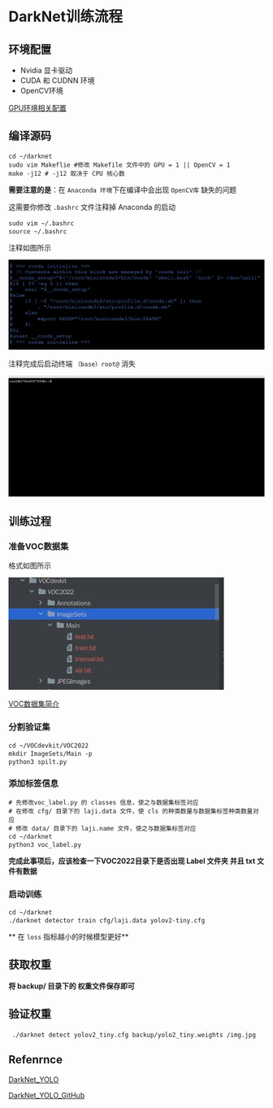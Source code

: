 # DarkNet训练流程

## 环境配置

- Nvidia 显卡驱动 
- CUDA 和 CUDNN 环境
- OpenCV环境

[GPU环境相关配置](https://blog.csdn.net/m0_38101947/article/details/126499811)

## 编译源码

```shell
cd ~/darknet
sudo vim Makeflie #修改 Makefile 文件中的 GPU = 1 || OpenCV = 1
make -j12 # -j12 取决于 CPU 核心数
```

**需要注意的是**：在 `Anaconda 环境`下在编译中会出现 `OpenCV库` 缺失的问题 

这需要你修改  `.bashrc` 文件注释掉 Anaconda 的启动

```shell
sudo vim ~/.bashrc
source ~/.bashrc 
```

注释如图所示

![1](static/img/DarkNet训练过程/1.jpg)

注释完成后启动终端 `（base）root@` 消失

![2](static/img/DarkNet训练过程/2.jpg)

## 训练过程

### 准备VOC数据集 

格式如图所示

![1](static/img/DarkNet训练过程/3.jpg)

[VOC数据集简介](https://blog.csdn.net/qq_21386397/article/details/123656072)

### 分割验证集

```shell
cd ~/VOCdevkit/VOC2022
mkdir ImageSets/Main -p 
python3 spilt.py
```

### 添加标签信息

```shell
# 先修改voc_label.py 的 classes 信息，使之与数据集标签对应
# 在修改 cfg/ 目录下的 laji.data 文件，使 cls 的种类数量与数据集标签种类数量对应
# 修改 data/ 目录下的 laji.name 文件，使之与数据集标签对应
cd ~/darknet
python3 voc_label.py
```



**完成此事项后，应该检查一下VOC2022目录下是否出现 Label 文件夹 并且 txt 文件有数据**

### 启动训练

```shell
cd ~/darknet
./darknet detector train cfg/laji.data yolov2-tiny.cfg 
```

** 在 `loss` 指标越小的时候模型更好** 

## 获取权重

**将 backup/ 目录下的 权重文件保存即可** 
## 验证权重 
`` ./darknet detect yolov2_tiny.cfg backup/yolo2_tiny.weights /img.jpg``


## Refenrnce
[DarkNet_YOLO](https://pjreddie.com/darknet/yolo/) 

[DarkNet_YOLO_GitHub](https://github.com/pjreddie/darknet/tree/master/cfg) 

